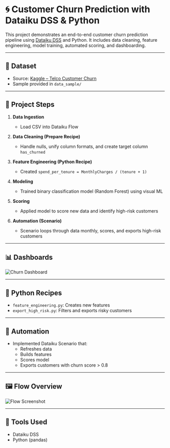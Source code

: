 # 🌀 Customer Churn Prediction with Dataiku DSS & Python

This project demonstrates an end-to-end customer churn prediction pipeline using [Dataiku DSS](https://www.dataiku.com/) and Python. It includes data cleaning, feature engineering, model training, automated scoring, and dashboarding.

---

## 📂 Dataset
- Source: [Kaggle – Telco Customer Churn](https://www.kaggle.com/datasets/blastchar/telco-customer-churn)
- Sample provided in `data_sample/`

---

## 🧪 Project Steps

1. **Data Ingestion**
   - Load CSV into Dataiku Flow

2. **Data Cleaning (Prepare Recipe)**
   - Handle nulls, unify column formats, and create target column `has_churned`

3. **Feature Engineering (Python Recipe)**
   - Created `spend_per_tenure = MonthlyCharges / (tenure + 1)`

4. **Modeling**
   - Trained binary classification model (Random Forest) using visual ML

5. **Scoring**
   - Applied model to score new data and identify high-risk customers

6. **Automation (Scenario)**
   - Scenario loops through data monthly, scores, and exports high-risk customers

---

## 📊 Dashboards

![Churn Dashboard](dashboards/churn_dashboard.png)

---

## 🔧 Python Recipes

- `feature_engineering.py`: Creates new features
- `export_high_risk.py`: Filters and exports risky customers

---

## 🔁 Automation

- Implemented Dataiku Scenario that:
  - Refreshes data
  - Builds features
  - Scores model
  - Exports customers with churn score > 0.8

---

## 🖼️ Flow Overview

![Flow Screenshot](flow/dataiku_flow.png)

---

## 📌 Tools Used
- Dataiku DSS
- Python (pandas)


